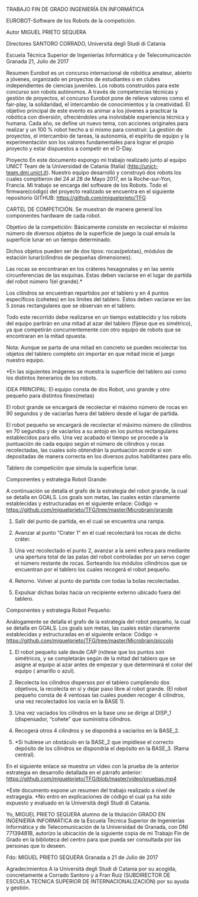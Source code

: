 TRABAJO FIN DE GRADO
INGENIERÍA EN INFORMÁTICA

EUROBOT-Software de los Robots de la competición.



Autor
MIGUEL PRIETO SEQUERA

Directores
SANTORO CORRADO, 
Università degli Studi di Catania



Escuela Técnica Superior de Ingenierías Informática y de Telecomunicación
Granada 21, Julio de 2017


Resumen
Eurobot es un concurso internacional de robótica amateur, abierto a jóvenes, organizado en proyectos de estudiantes o en clubes independientes de ciencias juveniles. Los robots construidos para este concurso son robots autónomos.
A través de competencias técnicas y gestión de proyectos, el concurso Eurobot pone de relieve valores como el fair-play, la solidaridad, el intercambio de conocimientos y la creatividad. El objetivo principal de este evento es animar a los jóvenes a practicar la robótica con diversión, ofreciéndoles una inolvidable experiencia técnica y humana. Cada año, se define un nuevo tema, con acciones originales para realizar y un 100 \% robot hecho a sí mismo para construir. La gestión de proyectos, el intercambio de tareas, la autonomía, el espíritu de equipo y la experimentación son los valores fundamentales para lograr el propio proyecto y estar dispuestos a competir en el  D-Day.

Proyecto
En este documento expongo mi trabajo realizado junto al equipo UNICT Team de la Universidad de Catania (Italia)
 (http://unict-team.dmi.unict.it).
Nuestro equipo desarrolló y construyó dos robots los cuales compitieron del 24 al 28 de Mayo 2017, en la Roche-sur-Yon, Francia.
Mi trabajo se encarga del software de los Robots.  Todo el firmware(código) del proyecto realizado se encuentra en el siguiente repositorio GITHUB: https://github.com/miguelprieto/TFG 



CARTEL DE COMPETICIÓN. Se muestran de manera general los componentes hardware de cada robot.



Objetivo de la competición: 
Básicamente consiste en recolectar el máximo número de diversos objetos de la superficie de juego la cual emula la superficie lunar en un tiempo determinado.

Dichos objetos pueden ser de dos tipos: rocas(pelotas), módulos de estación lunar(cilindros de pequeñas dimensiones).
 
Las rocas se encontraran en los cráteres hexagonales y en las semis circunferencias de las esquinas. Estas deben vaciarse en el lugar de partida del robot número 1(el grande).*

Los cilindros se encuentran repartidos por el tablero y en 4 puntos específicos (cohetes) en los límites del tablero. Estos deben vaciarse en las 5 zonas rectangulares que se observan en el tablero.

Todo este recorrido debe realizarse en un tiempo establecido y los robots del equipo partirán en una mitad al azar del tablero (fíjese que es simétrico), ya que competirán concurrentemente con otro equipo de robots que se encontraran en la mitad opuesta.

Nota: Aunque se parta de una mitad en concreto se pueden recolectar los objetos del tablero completo sin importar en que mitad inicie el juego nuestro equipo.

*En las siguientes imágenes se muestra la superficie del tablero así como los distintos itenerarios de los robots.



IDEA PRINCIPAL: 
El equipo consta de dos Robot, uno grande y otro pequeño para distintos fines(metas)

El robot grande se encargará de recolectar el máximo número de rocas en 90 segundos y  de vaciarlas fuera del tablero desde el lugar de partida. 

El robot pequeño se encargará de recolectar el máximo número de cilindros en 70 segundos y de vaciarlos a su antojo en los puntos rectangulares establecidos para ello.
Una vez acabado el tiempo se procede a la puntuación de cada equipo según el número de cilindros y rocas recolectadas, las cuales solo obtendrán la puntuación acorde si son depositadas de manera correcta en los diversos putos habilitantes para ello.




Tablero de competición que simula la superficie lunar.



Componentes y estrategia Robot Grande: 



A continuación se detalla el grafo de la estrategia del robot grande, la cual se detalla en GOALS. Los goals son metas, las cuales están claramente establecidas y estructuradas en el siguiente enlace:
Código → https://github.com/miguelprieto/TFG/tree/master/Microbrain/grande


1. Salir del punto de partida, en el cual se encuentra una rampa.

2. Avanzar al punto “Crater 1” en el cual recolectará los rocas de dicho cráter.

3. Una vez recolectado el punto 2, avanzar a la semi esfera para mediante una apertura total de las palas del robot controladas por un servo coger el número restante de rocas. Sorteando los módulos cilindricos que se encuentran por el tablero los cuales recogerá el robot pequeño.

4. Retorno. Volver al punto de partida con todas la bolas recolectadas.

5. Expulsar dichas bolas hacia un recipiente externo ubicado fuera del tablero.



Componentes y estrategia Robot Pequeño: 

Análogamente se detalla el grafo de la estrategia del robot pequeño, la cual se detalla en GOALS. Los goals son metas, las cuales están claramente establecidas y estructuradas en el siguiente enlace:
Código → 
https://github.com/miguelprieto/TFG/tree/master/Microbrain/piccolo





1. El robot pequeño sale desde CAP (nótese que los puntos son simétricos, y se completarán según de la mitad del tablero que se asigne al equipo al azar antes de empezar y que determinará el color del equipo ( amarillo o azul).

2. Recolecta los cilindros dispersos por el tablero cumpliendo dos objetivos, la recolecta en sí y dejar paso libre al robot grande. (El robot pequeño consta de 4 ventosas las cuales pueden recoger 4 cilindros, una vez recolectados los vacía en la BASE 1).

3. Una vez vaciados los cilindros en la base uno se dirige al DISP_1 (dispensador, “cohete” que suministra cilindros.

4. Recogerá otros 4 cilindros y se dispondrá a vaciarlos en la BASE_2.

5. *Si hubiese un obstáculo en la BASE_2 que impidiese el correcto depósito de los cilindros se dispondría el depósito en la BASE_3. (Rama central).



En el siguiente enlace se muestra un video con la prueba  de la anterior estrategia en desarrollo detallada en el párrafo anterior:
https://github.com/miguelprieto/TFG/blob/master/video/pruebas.mp4

*Este documento expone un resumen del trabajo realizado a nivel de estragegia.
*No entro en explicaciones de código el cual ya ha sido expuesto y evaluado en la Università degli Studi di Catania.


Yo, MIGUEL PRIETO SEQUERA alumno de la titulación GRADO EN INGENIERÍA INFORMÁTICA de la Escuela Técnica Superior de Ingenierías  Informática y de Telecomunicación de la Universidad de Granada, con DNI 77139481B, autorizo la ubicación de la siguiente copia de mi Trabajo Fin de Grado en la biblioteca del centro para que pueda ser consultada por las personas que lo deseen.


Fdo: MIGUEL PRIETO SEQUERA
Granada a 21 de Julio de 2017 


Agradecimientos
A la Università degli Studi di Catania por su acogida, concretamente a Corrado Santoro y a Fran Ruiz (SUBDIRECTOR DE ESCUELA TECNICA SUPERIOR DE INTERNACIONALIZACIÓN) por su ayuda y gestión.

